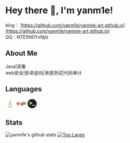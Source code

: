 # Hey there 👋, I'm yanm1e!



blog： [https://github.com/yanm1e/yanmie-art.github.io](https://github.com/yanm1e/yanmie-art.github.io)    
QQ：NTE5NDYxNjIz

## About Me
Java|采集   
web安全|安卓逆向|渗透测试|代码审计    


## Languages
<code><img height="30" src="https://raw.githubusercontent.com/github/explore/80688e429a7d4ef2fca1e82350fe8e3517d3494d/topics/java/java.png"></code>
<code><img height="30" src="https://raw.githubusercontent.com/github/explore/80688e429a7d4ef2fca1e82350fe8e3517d3494d/topics/git/git.png"></code>
<code><img height="30" src="https://raw.githubusercontent.com/github/explore/80688e429a7d4ef2fca1e82350fe8e3517d3494d/topics/terminal/terminal.png"></code>

## Stats
![yanm1e's github stats](https://github-readme-stats.vercel.app/api?username=yanm1e&show_icons=true&hide_border=false&theme=default&count_private=true&hide_title=false)
[![Top Langs](https://github-readme-stats.vercel.app/api/top-langs/?username=yanm1e&hide=html&theme=default&layout=compact)](https://github.com/anuraghazra/github-readme-stats)


<!--
**yanm1e/yanm1e** is a ✨ _special_ ✨ repository because its `README.md` (this file) appears on your GitHub profile.

Here are some ideas to get you started:

- 🔭 I’m currently working on ...
- 🌱 I’m currently learning ...
- 👯 I’m looking to collaborate on ...
- 🤔 I’m looking for help with ...
- 💬 Ask me about ...
- 📫 How to reach me: ...
- 😄 Pronouns: ...
- ⚡ Fun fact: ...
-->
